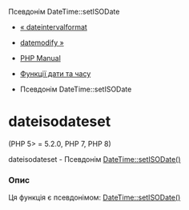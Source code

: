 Псевдонім DateTime::setISODate

-   [« dateintervalformat](function.date-interval-format.html)
    
-   [datemodify »](function.date-modify.html)
    
-   [PHP Manual](index.md)
    
-   [Функції дати та часу](ref.datetime.md)
    
-   Псевдонім DateTime::setISODate
    

# dateisodateset

(PHP 5> = 5.2.0, PHP 7, PHP 8)

dateisodateset - Псевдонім [DateTime::setISODate()](datetime.setisodate.md)

### Опис

Ця функція є псевдонімом: [DateTime::setISODate()](datetime.setisodate.md)
